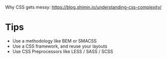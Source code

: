 Why CSS gets messy: https://blog.shimin.io/understanding-css-complexity/
# Tips
- Use a methodology like BEM or SMACSS
- Use a CSS framework, and reuse your layouts
- Use CSS Preprocessors like LESS / SASS / SCSS